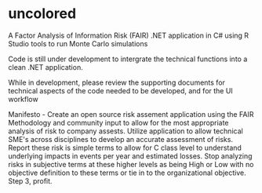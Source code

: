 # uncolored
A Factor Analysis of Information Risk (FAIR) .NET application in C# using R Studio tools to run Monte Carlo simulations

Code is still under development to intergrate the technical functions into a clean .NET application.

While in development, please review the supporting documents for technical aspects of the code needed to be developed, and for the UI workflow

Manifesto - 
Create an open source risk assement application using the FAIR Methodology and community input to allow for the most appropriate analysis of risk to company assests. Utilize application to allow technical SME's across disciplines to develop an accurate assessment of risks. Report these risk is simple terms to allow for C class level to understand underlying impacts in events per year and estimated losses. Stop analyzing risks in subjective terms at these higher levels as being High or Low with no objective definition to these terms or tie in to the organizational objective. Step 3, profit.
